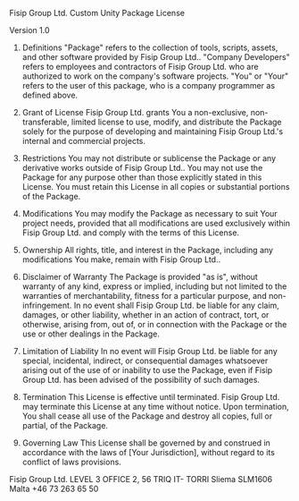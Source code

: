 Fisip Group Ltd. Custom Unity Package License

Version 1.0

1. Definitions
"Package" refers to the collection of tools, scripts, assets, and other software provided by Fisip Group Ltd..
"Company Developers" refers to employees and contractors of Fisip Group Ltd. who are authorized to work on the company's software projects.
"You" or "Your" refers to the user of this package, who is a company programmer as defined above.
2. Grant of License
Fisip Group Ltd. grants You a non-exclusive, non-transferable, limited license to use, modify, and distribute the Package solely for the purpose of developing and maintaining Fisip Group Ltd.'s internal and commercial projects.

3. Restrictions
You may not distribute or sublicense the Package or any derivative works outside of Fisip Group Ltd..
You may not use the Package for any purpose other than those explicitly stated in this License.
You must retain this License in all copies or substantial portions of the Package.
4. Modifications
You may modify the Package as necessary to suit Your project needs, provided that all modifications are used exclusively within Fisip Group Ltd. and comply with the terms of this License.

5. Ownership
All rights, title, and interest in the Package, including any modifications You make, remain with Fisip Group Ltd..

6. Disclaimer of Warranty
The Package is provided "as is", without warranty of any kind, express or implied, including but not limited to the warranties of merchantability, fitness for a particular purpose, and non-infringement. In no event shall Fisip Group Ltd. be liable for any claim, damages, or other liability, whether in an action of contract, tort, or otherwise, arising from, out of, or in connection with the Package or the use or other dealings in the Package.

7. Limitation of Liability
In no event will Fisip Group Ltd. be liable for any special, incidental, indirect, or consequential damages whatsoever arising out of the use of or inability to use the Package, even if Fisip Group Ltd. has been advised of the possibility of such damages.

8. Termination
This License is effective until terminated. Fisip Group Ltd. may terminate this License at any time without notice. Upon termination, You shall cease all use of the Package and destroy all copies, full or partial, of the Package.

9. Governing Law
This License shall be governed by and construed in accordance with the laws of [Your Jurisdiction], without regard to its conflict of laws provisions.

Fisip Group Ltd.
LEVEL 3 OFFICE 2, 56 TRIQ IT- TORRI
Sliema SLM1606
Malta
+46 73 263 65 50